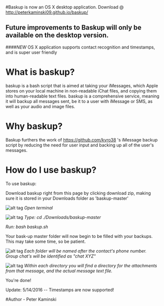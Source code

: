 #Baskup is now an OS X desktop application. Download @ http://peterkaminski09.github.io/baskup/ 
## Future improvements to Baskup will only be available on the desktop version. 
  
####*NEW* OS X application supports contact recognition and timestamps, and is super user friendly

# What is baskup?

baskup is a bash script that is aimed at taking your iMessages, which Apple stores on your local machine in non-readable iChat files, and copying them into human-readable text files.
baskup is a comprehensive service, meaning it will backup all messages sent, be it to a user with iMessage or SMS, as well as your audio and image files. 

# Why baskup? 

Baskup furthers the work of https://github.com/kyro38 's iMessage backup script by reducing the need for user input and backing up all of the user's messages. 

# How do I use baskup? 

To use baskup:

Download baskup right from this page by clicking download zip, making sure it is stored in your Downloads folder as 'baskup-master'

![alt tag](https://cloud.githubusercontent.com/assets/5935411/8760632/23ce21b8-2cee-11e5-80d7-37c97505cd17.JPEG)
_Open terminal_


![alt tag](https://cloud.githubusercontent.com/assets/5935411/8760636/2be1c850-2cee-11e5-96e9-92b2a1b4b10a.png)
_Type: cd ./Downloads/baskup-master_

_Run: bash baskup.sh_


Your bask-up master folder will now begin to be filled with your backups. This may take some time, so be patient. 

![alt tag](https://cloud.githubusercontent.com/assets/5935411/8760633/272d34c0-2cee-11e5-87c7-084d3bc8f21f.png)
_Each folder will be named after the contact's phone number. Group chat's will be identified as "chat XYZ"_

![alt tag](https://cloud.githubusercontent.com/assets/5935411/8760635/29201a04-2cee-11e5-9cc7-668b6a6e5ee0.png)
_Within each directory you will find a directory for the attachments from that message, and the actual message text file._ 

You're done! 


Update: 5/14/2016 -- Timestamps are now supported! 


#Author - Peter Kaminski
